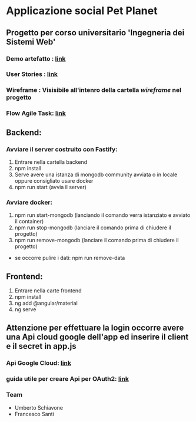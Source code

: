 # Applicazione social Pet Planet

## Progetto per corso universitario 'Ingegneria dei Sistemi Web'

### Demo artefatto : [link](https://www.youtube.com/watch?v=vM7iD80ckWk&t=36s)

### User Stories : [link](https://docs.google.com/spreadsheets/d/1G9oLz_bKWgwMbyfGtw65hdhxsh4LwvkI_dvgdrF2wcg/edit?usp=sharing)

### Wireframe : Visisibile all'intenro della cartella *wireframe* nel progetto

### Flow Agile Task: [link](https://github.com/users/FrancescoSanti96/projects/6)



## Backend:
### Avviare il server costruito con Fastify:
1. Entrare nella cartella backend
2. npm install
3. Serve avere una istanza di mongodb community avviata o in locale oppure consigliato usare docker
4. npm run start (avvia il server)

### Avviare docker:
1. npm run start-mongodb (lanciando il comando verra istanziato e avviato il container)
2. npm run stop-mongodb (lanciare il comando prima di chiudere il progetto)
3. npm run remove-mongodb (lanciare il comando prima di chiudere il progetto)
- se occorre pulire i dati: npm run remove-data


## Frontend:
1. Entrare nella carte frontend
2. npm install
3. ng add @angular/material
4. ng serve


## Attenzione per effettuare la login occorre avere una Api cloud google dell'app ed inserire il client e il secret in app.js
### Api Google Cloud: [link](https://cloud.google.com/apis?hl=it)
### guida utile per creare Api per OAuth2: [link](https://dev.to/fozooni/google-oauth2-with-fastify-typescript-from-scratch-1a57)

### Team
- Umberto Schiavone
- Francesco Santi

